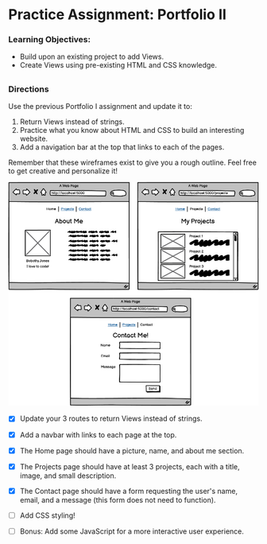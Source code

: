 # Practice Assignment: Portfolio II

### Learning Objectives:

- Build upon an existing project to add Views.
- Create Views using pre-existing HTML and CSS knowledge.
##
### Directions
Use the previous Portfolio I assignment and update it to:

1. Return Views instead of strings.
1. Practice what you know about HTML and CSS to build an interesting website.
1. Add a navigation bar at the top that links to each of the pages.

Remember that these wireframes exist to give you a rough outline. Feel free to get creative and personalize it!

![](asset/1665765201__PortfolioII.png)


- [x] Update your 3 routes to return Views instead of strings.

- [x] Add a navbar with links to each page at the top.

- [x] The Home page should have a picture, name, and about me section.

- [x] The Projects page should have at least 3 projects, each with a title, image, and small description.

- [x] The Contact page should have a form requesting the user's name, email, and a message (this form does not need to function).

- [ ] Add CSS styling!

- [ ] Bonus: Add some JavaScript for a more interactive user experience.